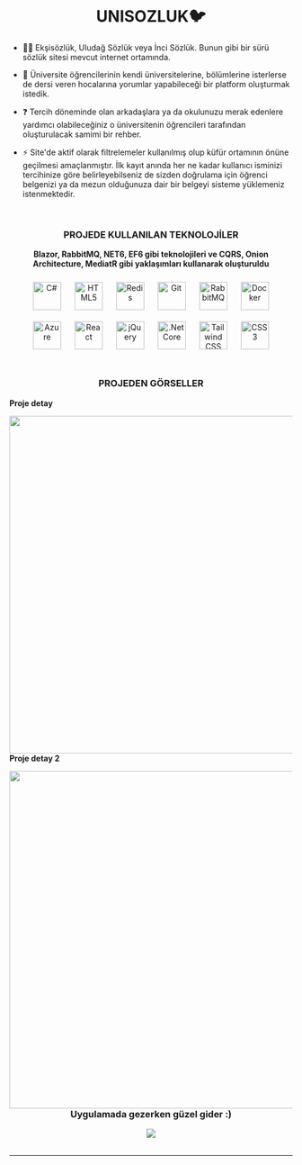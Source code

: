# **<div align="center">UNISOZLUK🐦</div>**  
  

- 😶‍🌫️ Ekşisözlük, Uludağ Sözlük veya İnci Sözlük. Bunun gibi bir sürü sözlük sitesi mevcut internet ortamında.  
  

- 🌱  Üniversite öğrencilerinin kendi üniversitelerine, bölümlerine isterlerse de dersi veren hocalarına yorumlar yapabileceği bir platform oluşturmak istedik.  
  

- ❓ Tercih döneminde olan arkadaşlara ya da okulunuzu merak edenlere yardımcı olabileceğiniz o üniversitenin öğrencileri tarafından oluşturulacak samimi bir rehber.  
  

- ⚡ Site'de aktif olarak filtrelemeler kullanılmış olup küfür ortamının önüne geçilmesi amaçlanmıştır. İlk kayıt anında her ne kadar kullanıcı isminizi tercihinize göre belirleyebilseniz de sizden doğrulama için öğrenci belgenizi ya da mezun olduğunuza dair bir belgeyi sisteme yüklemeniz istenmektedir.  
  

<br/>  

### **<div align="center">PROJEDE KULLANILAN TEKNOLOJİLER</div>**  
  

**<div align="center">Blazor, RabbitMQ, NET6, EF6 gibi teknolojileri ve CQRS, Onion Architecture, MediatR gibi yaklaşımları kullanarak oluşturuldu</div>**  
  

<div align="center">  
<a href="https://docs.microsoft.com/en-us/dotnet/csharp/" target="_blank"><img style="margin: 10px" src="https://profilinator.rishav.dev/skills-assets/csharp-original.svg" alt="C#" height="50" /></a>  
<a href="https://en.wikipedia.org/wiki/HTML5" target="_blank"><img style="margin: 10px" src="https://profilinator.rishav.dev/skills-assets/html5-original-wordmark.svg" alt="HTML5" height="50" /></a>  
<a href="https://redis.io/" target="_blank"><img style="margin: 10px" src="https://profilinator.rishav.dev/skills-assets/redis-original-wordmark.svg" alt="Redis" height="50" /></a>  
<a href="https://github.com/" target="_blank"><img style="margin: 10px" src="https://profilinator.rishav.dev/skills-assets/git-scm-icon.svg" alt="Git" height="50" /></a>  
<a href="https://www.rabbitmq.com/" target="_blank"><img style="margin: 10px" src="https://profilinator.rishav.dev/skills-assets/rabbitmq-icon.svg" alt="RabbitMQ" height="50" /></a>  
<a href="https://www.docker.com/" target="_blank"><img style="margin: 10px" src="https://profilinator.rishav.dev/skills-assets/docker-original-wordmark.svg" alt="Docker" height="50" /></a>  
<a href="https://azure.microsoft.com/en-in/" target="_blank"><img style="margin: 10px" src="https://profilinator.rishav.dev/skills-assets/microsoft_azure-icon.svg" alt="Azure" height="50" /></a>  
<a href="https://reactjs.org/" target="_blank"><img style="margin: 10px" src="https://profilinator.rishav.dev/skills-assets/react-original-wordmark.svg" alt="React" height="50" /></a>  
<a href="https://jquery.com/" target="_blank"><img style="margin: 10px" src="https://profilinator.rishav.dev/skills-assets/jquery.png" alt="jQuery" height="50" /></a>  
<a href="https://dotnet.microsoft.com/download" target="_blank"><img style="margin: 10px" src="https://profilinator.rishav.dev/skills-assets/dotnetcore.png" alt=".Net Core" height="50" /></a>  
<a href="https://www.tailwindcss.com/" target="_blank"><img style="margin: 10px" src="https://profilinator.rishav.dev/skills-assets/tailwindcss.svg" alt="Tailwind CSS" height="50" /></a>  
<a href="https://www.w3schools.com/css/" target="_blank"><img style="margin: 10px" src="https://profilinator.rishav.dev/skills-assets/css3-original-wordmark.svg" alt="CSS3" height="50" /></a>  
</div>  

<br/>  

### **<div align="center">PROJEDEN GÖRSELLER</div>**  
  <div style="flex-direction:column">
<div>
 <p><b>Proje detay</b></p>
  

<img src="https://i.pinimg.com/originals/3b/8a/d2/3b8ad2c7b1be2caf24321c852103598a.jpg" align="left" height="600" width="" />  
  </div>
<div>
 <p><b>Proje detay 2</b></p>  
  

<img src="https://techbeasts.com/wp-content/uploads/2016/12/maxresdefault.jpg" align="left" height="600" width="" />  
  </div>
</div>
<br/>  

### **<div align="center">Uygulamada gezerken güzel gider :)</div>**  
  

<div align="center"><img src="https://spotify-github-profile.vercel.app/api/view?uid=duzgunberke&cover_image=true&theme=default&bar_color_cover=false&bar_color=00ff33" /></div>
<br />

----
